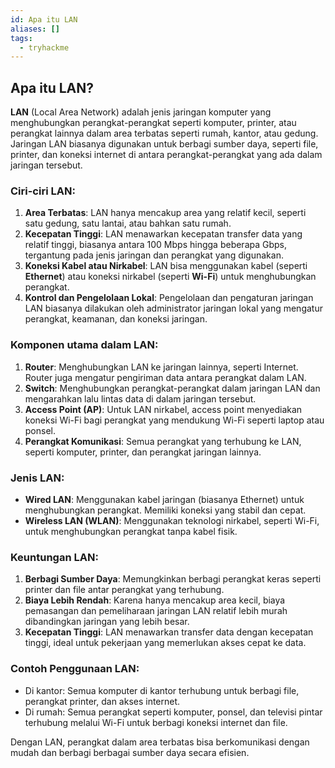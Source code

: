 ```yaml
---
id: Apa itu LAN
aliases: []
tags:
  - tryhackme
---
```


## **Apa itu LAN?**

**LAN** (Local Area Network) adalah jenis jaringan komputer yang menghubungkan perangkat-perangkat seperti komputer, printer, atau perangkat lainnya dalam area terbatas seperti rumah, kantor, atau gedung. Jaringan LAN biasanya digunakan untuk berbagi sumber daya, seperti file, printer, dan koneksi internet di antara perangkat-perangkat yang ada dalam jaringan tersebut.

### Ciri-ciri LAN:

1. **Area Terbatas**: LAN hanya mencakup area yang relatif kecil, seperti satu gedung, satu lantai, atau bahkan satu rumah.
2. **Kecepatan Tinggi**: LAN menawarkan kecepatan transfer data yang relatif tinggi, biasanya antara 100 Mbps hingga beberapa Gbps, tergantung pada jenis jaringan dan perangkat yang digunakan.
3. **Koneksi Kabel atau Nirkabel**: LAN bisa menggunakan kabel (seperti **Ethernet**) atau koneksi nirkabel (seperti **Wi-Fi**) untuk menghubungkan perangkat.
4. **Kontrol dan Pengelolaan Lokal**: Pengelolaan dan pengaturan jaringan LAN biasanya dilakukan oleh administrator jaringan lokal yang mengatur perangkat, keamanan, dan koneksi jaringan.

### Komponen utama dalam LAN:

1. **Router**: Menghubungkan LAN ke jaringan lainnya, seperti Internet. Router juga mengatur pengiriman data antara perangkat dalam LAN.
2. **Switch**: Menghubungkan perangkat-perangkat dalam jaringan LAN dan mengarahkan lalu lintas data di dalam jaringan tersebut.
3. **Access Point (AP)**: Untuk LAN nirkabel, access point menyediakan koneksi Wi-Fi bagi perangkat yang mendukung Wi-Fi seperti laptop atau ponsel.
4. **Perangkat Komunikasi**: Semua perangkat yang terhubung ke LAN, seperti komputer, printer, dan perangkat jaringan lainnya.

### Jenis LAN:

- **Wired LAN**: Menggunakan kabel jaringan (biasanya Ethernet) untuk menghubungkan perangkat. Memiliki koneksi yang stabil dan cepat.
- **Wireless LAN (WLAN)**: Menggunakan teknologi nirkabel, seperti Wi-Fi, untuk menghubungkan perangkat tanpa kabel fisik.

### Keuntungan LAN:

1. **Berbagi Sumber Daya**: Memungkinkan berbagi perangkat keras seperti printer dan file antar perangkat yang terhubung.
2. **Biaya Lebih Rendah**: Karena hanya mencakup area kecil, biaya pemasangan dan pemeliharaan jaringan LAN relatif lebih murah dibandingkan jaringan yang lebih besar.
3. **Kecepatan Tinggi**: LAN menawarkan transfer data dengan kecepatan tinggi, ideal untuk pekerjaan yang memerlukan akses cepat ke data.

### Contoh Penggunaan LAN:

- Di kantor: Semua komputer di kantor terhubung untuk berbagi file, perangkat printer, dan akses internet.
- Di rumah: Semua perangkat seperti komputer, ponsel, dan televisi pintar terhubung melalui Wi-Fi untuk berbagi koneksi internet dan file.

Dengan LAN, perangkat dalam area terbatas bisa berkomunikasi dengan mudah dan berbagi berbagai sumber daya secara efisien.
